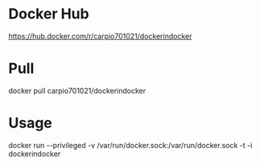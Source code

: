 # Docker Hub

https://hub.docker.com/r/carpio701021/dockerindocker

# Pull

docker pull carpio701021/dockerindocker

# Usage

docker run --privileged -v /var/run/docker.sock:/var/run/docker.sock -t -i dockerindocker

